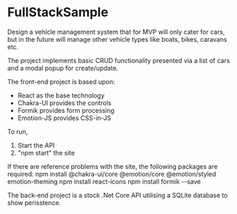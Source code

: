 # FullStackSample

Design a vehicle management system that for MVP will only cater for cars, but in the future 
will manage other vehicle types like boats, bikes, caravans etc.

The project implements basic CRUD functionality presented via a list of cars and a modal
popup for create/update.

The front-end project is based upon:
* React as the base technology
* Chakra-UI provides the controls
* Formik provides form processing 
* Emotion-JS provides CSS-in-JS 

To run,
1. Start the API
2. "npm start" the site

If there are reference problems with the site, the following packages are required:
npm install @chakra-ui/core @emotion/core @emotion/styled emotion-theming
npm install react-icons
npm install formik --save


The back-end project is a stock .Net Core API utilising a SQLite database to show perisstence.

